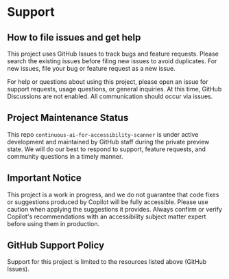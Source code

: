 # Support

## How to file issues and get help

This project uses GitHub Issues to track bugs and feature requests. Please search the existing issues before filing new issues to avoid duplicates. For new issues, file your bug or feature request as a new issue.

For help or questions about using this project, please open an issue for support requests, usage questions, or general inquiries. At this time, GitHub Discussions are not enabled. All communication should occur via issues.

## Project Maintenance Status

This repo `continuous-ai-for-accessibility-scanner` is under active development and maintained by GitHub staff during the private preview state. We will do our best to respond to support, feature requests, and community questions in a timely manner.

## Important Notice

This project is a work in progress, and we do not guarantee that code fixes or suggestions produced by Copilot will be fully accessible. Please use caution when applying the suggestions it provides. Always confirm or verify Copilot's recommendations with an accessibility subject matter expert before using them in production.

## GitHub Support Policy

Support for this project is limited to the resources listed above (GitHub Issues).
